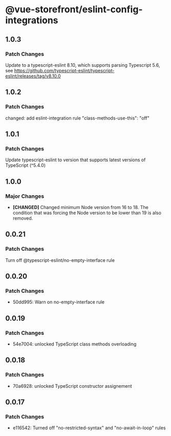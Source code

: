 # @vue-storefront/eslint-config-integrations

## 1.0.3

### Patch Changes

Update to a typescript-eslint 8.10, which supports parsing Typescript 5.6, see https://github.com/typescript-eslint/typescript-eslint/releases/tag/v8.10.0

## 1.0.2

### Patch Changes

changed: add eslint-integration rule "class-methods-use-this": "off"

## 1.0.1

### Patch Changes

Update typescript-eslint to version that supports latest versions of TypeScript (^5.4.0)

## 1.0.0

### Major Changes

- **[CHANGED]** Changed minimum Node version from 16 to 18. The condition that was forcing the Node version to be lower than 19 is also removed.

## 0.0.21

### Patch Changes

Turn off @typescript-eslint/no-empty-interface rule

## 0.0.20

### Patch Changes

- 50dd995: Warn on no-empty-interface rule

## 0.0.19

### Patch Changes

- 54e7004: unlocked TypeScript class methods overloading

## 0.0.18

### Patch Changes

- 70a6928: unlocked TypeScript constructor assignement

## 0.0.17

### Patch Changes

- e116542: Turned off "no-restricted-syntax" and "no-await-in-loop" rules
